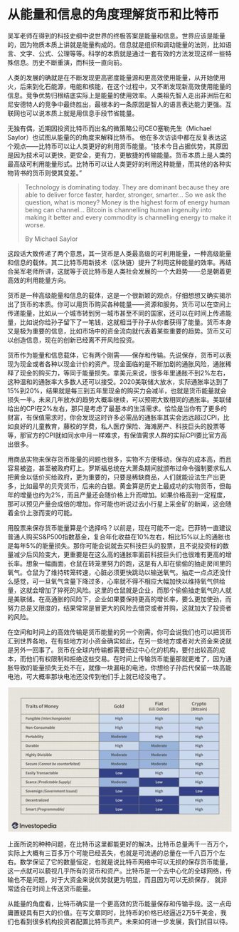 # 从能量和信息的角度理解货币和比特币

吴军老师在得到的科技史纲中说世界的终极答案是能量和信息。世界应该是能量的，因为物质本质上讲就是能量构成的。信息就是组织和调动能量的法则，比如语言、文字、公式、公理等等。科学的本质就是通过一套有效的方法发现这样一些特殊信息。历史不断重演，而科技一直向前。 

人类的发展的确就是在不断发现更高密度能量源和更高效使用能量，从开始使用火，后来到化石能源，电能和核能，在这个过程中，又不断发现新高效使用能量的信息。竞争优势归根结底实际上是能量的使用效率。人类祖先智人走出非洲后在和尼安德特人的竞争中最终胜出，最根本的一条原因是智人的语言表达能力更强。互联网也可以说本质上就是用信息手段节省能量。

无独有偶，近期因投资比特币而出名的微策略公司CEO塞勒先生（Michael Saylor）也试图从能量的的角度来解释比特币。 他在多次访谈中都在反复表达这个观点——比特币可以让人类更好的利用货币能量。“技术今日占据优势，其原因是因为技术可以更快，更安全，更有力，更敏捷的传输能量。货币本质上是人类的最高级可利用能量形式。比特币可以让人类更好的利用这种能量，而其他的各种实物背书的货币则使其变差。”

> Technology is dominating today. They are dominant because they are able to deliver force faster, harder, stronger, smarter… So we ask the question, what is money? Money is the highest form of energy human being can channel… Bitcoin is channelling human ingenuity into making it better and every commodity is channelling energy to make it worse.
>
> By Michael Saylor

这段话大致传递了两个意思，其一货币是人类最高级的可利用能量，一种高级能量和信息的载体。其二比特币用新技术（区块链）提升了利用这种能量的效率。再结合吴军老师所讲，这就等于说比特币是人类社会发展的一个大趋势——总是朝着更高效的利用能量方向。

货币是一种高级能量和信息的载体，这是一个很新颖的观点，仔细想想又确实揭示出了货币的本质。你可以用货币购买各种能量——资源和服务。货币可以在空间上传递能量，比如从一个城市转到另一城市甚至不同的国家，还可以在时间上传递能量，比如说你给孙子留下了一笔钱，这就相当于孙子从你者获得了能量。货币本身又是极为重要的信息，比如市场中的资金流向就代表着某些重要的趋势。货币又可以创造信息，现在的创新已经离不开风险投资。

货币作为能量和信息载体，它有两个刚需——保存和传输。先说保存，货币可以表现为现金或者各种以现金计价的资产。现金面临的是不断加剧的通胀风险，通胀稀释了现金的购买力，等同于能量损失。拿美元来说，很多年里通胀不到2%左右，这种温和的通胀率大多数人还可以接受。2020美联储大放水，实际通胀率达到了15%到20%，结果就是每三到五年里现金的购买力会减半，也就是货币能量就会损失一半。未来几年放水的趋势大概率继续，可以预期大致相同的通胀率。美联储给出的CPI在2%左右，那只是考虑了最基本的生活需求。恰恰是当你有了更多的财富，有保值需求时，你会发现这时许多必需品的通胀率其实会远远超过CPI，比如良好的儿童教育，藤校的学费，私人医疗保险、海滩房产、科技巨头的股票等等，那官方的CPI就如同水中月一样难求，有保值需求人群的实际CPI要比官方高出很多。 

用商品实物来保存货币能量的问题也很多，实物不方便移动，保存的成本高，而且容易被盗，甚至被政府盯上。罗斯福总统在大萧条期间就颁布过命令强制要求私人把黄金以低价买给政府，更为重要的，只要是稀缺商品，人们就能设法生产出更多，比如最早的贝壳货币，后来的白银。黄金算是历史上最成功的实物货币，但每年的增量也约为2%，而且产量还会随价格上升而增加。如果价格高到一定程度，那可以预见产量会成倍的增加。你可能也听说过去小行星上采金矿的新闻，这会随着金价上涨而变的可能。

用股票来保存货币能量算是个选择吗？以前是，现在可能不一定。巴菲特一直建议普通人购买S&P500指数基金，复合年化收益在10%左右，相比15%以上的通胀也是每年5%的能量损失。那你可能会说就去买科技巨头的股票，且不说投资标的数量减少后风险变大，更重要是在这么高的通胀率面前科技巨头们也很难有更高的增长率。想象一幅画面，仓鼠在转笼里努力的跑，这是有人却在偷偷的抽走房间里的氧气。仓鼠为了维持转笼转速，心脏必须更快跳动以输送氧气。抽走一点点还没什么感觉，可一旦氧气含量下降过多，心率就不得不相应大幅加快以维持氧气供给量，这就会增加了猝死的风险。这里的仓鼠就是企业，而那个偷偷抽走氧气的人就是美联储。在高通胀的风险下，企业如果要保持更高的增长率，要么更加使劲，而努力总是又限度的，结果常常是冒更大的风险去借贷或者并购，这就加大了投资者的风险。

在空间和时间上的高效传输是货币能量的另一个刚需。你可会说我们也可以把货币汇到世界各地，在有些地方对小资金确实如此，在另一些地方或者对大资金来说就是另外一回事了。货币在全球内传输都需要经过中心化的机构，要付出较高的成本，而他们有权限制和拒绝这些交易。在时间上传输货币能量那就更难了，因为通胀导致的能量损失无处不在，就像一块漏电的电池，你想给子孙后代保留一块高能电池，可大概率那块电池还没传到他们手上就已经没电了。

![](images/traits_of_money.jpg)

上面所说的种种问题，在比特币这里都能更好的解决。比特币总量两千一百万个，实际上大概有三百多万个可能已经丢失，也就是可流通的总量在一千八百万个左右。数学保证了它的数量恒定，也就是说比特币网络中可以无损的保存货币能量，这一点就可以藐视几乎所有的货币和资产。比特币是一个去中心化的全球网络，传输也不是问题，对于大资金来说优势就更为明显，而且因为可以无损保存， 就非常适合在时间上传送货币能量。

从能量的角度看，比特币确实是一个更高效的货币能量保存和传输手段。这一点毋庸置疑具有巨大的价值。在写文章同时，比特币的价格已经逼近2万5千美金，我们也看到很多机构投资者配置比特币资产。未来如何进一步发展，我们拭目以待。

